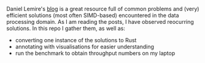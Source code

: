 Daniel Lemire's [blog](https://lemire.me/blog/) is a great resource full of common problems and (very) efficient solutions (most often SIMD-based) encountered in the data processing domain. 
As I am reading the posts, I have observed reocurring solutions. In this repo I gather them, as well as: 

* converting one instance of the solutions to Rust
* annotating with visualisations for easier understanding
* run the benchmark to obtain throughput numbers on my laptop 
